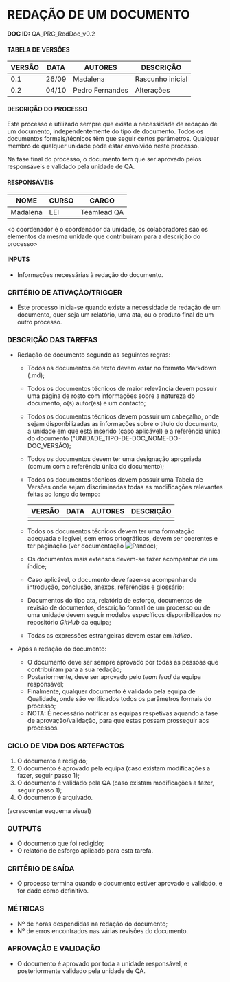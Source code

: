 # REDAÇÃO DE UM DOCUMENTO

**DOC ID:** QA\_PRC\_RedDoc\_v0.2

#### TABELA DE VERSÕES



| VERSÃO | DATA | AUTORES | DESCRIÇÃO |
|--------|------|---------|-----------|
|0.1|26/09|Madalena|Rascunho inicial|
|0.2|04/10|Pedro Fernandes|Alterações|



#### DESCRIÇÃO DO PROCESSO

Este processo é utilizado sempre que existe a necessidade de redação de um documento, independentemente do tipo de documento. Todos os documentos formais/técnicos têm que seguir certos parâmetros. Qualquer membro de qualquer unidade pode estar envolvido neste processo.

Na fase final do processo, o documento tem que ser aprovado pelos responsáveis e validado pela unidade de QA.


#### RESPONSÁVEIS


| NOME | CURSO | CARGO |
|------|-------|-------|
| Madalena |LEI|Teamlead QA
<o coordenador é o coordenador da unidade, os colaboradores são os elementos da mesma unidade que contribuiram para a descrição do processo>


#### INPUTS

* Informações necessárias à redação do documento.



### CRITÉRIO DE ATIVAÇÃO/TRIGGER

* Este processo inicia-se quando existe a necessidade de redação de um documento, quer seja um relatório, uma ata, ou o produto final de um outro processo.



### DESCRIÇÃO DAS TAREFAS

* Redação de documento segundo as seguintes regras:
	* Todos os documentos de texto devem estar no formato Markdown (.md);
	* Todos os documentos técnicos de maior relevância devem possuir uma página de rosto com informações sobre a natureza do documento, o(s) autor(es) e um contacto;
	* Todos os documentos técnicos devem possuir um cabeçalho, onde sejam disponbilizadas as informações sobre o título do documento, a unidade em que está inserido (caso aplicável) e a referência única do documento ("UNIDADE\_TIPO-DE-DOC\_NOME-DO-DOC\_VERSÃO);
	* Todos os documentos devem ter uma designação apropriada (comum com a referência única do documento);
	* Todos os documentos técnicos devem possuir uma Tabela de Versões onde sejam discriminadas todas as modificações relevantes feitas ao longo do tempo:

		| VERSÃO | DATA | AUTORES | DESCRIÇÃO |
		|--------|------|---------|-----------|
		|||||
	* Todos os documentos técnicos devem ter uma formatação adequada e legível, sem erros ortográficos, devem ser coerentes e ter paginação (ver documentação ![Pandoc]());
	* Os documentos mais extensos devem-se fazer acompanhar de um índice;
	* Caso aplicável, o documento deve fazer-se acompanhar de introdução, conclusão, anexos, referências e glossário;
	* Documentos do tipo ata, relatório de esforço, documentos de revisão de documentos, descrição formal de um processo ou de uma unidade devem seguir modelos específicos disponibilizados no repositório *GitHub* da equipa;
	* Todas as expressões estrangeiras devem estar em *itálico*.

	
* Após a redação do documento:
	* O documento deve ser sempre aprovado por todas as pessoas que contribuiram para a sua redação;
	* Posteriormente, deve ser aprovado pelo *team lead* da equipa responsável;
	* Finalmente, qualquer documento é validado pela equipa de Qualidade, onde são verificados todos os parâmetros formais do processo;
	* NOTA: É necessário notificar as equipas respetivas aquando a fase de aprovação/validação, para que estas possam prosseguir aos processos.




### CICLO DE VIDA DOS ARTEFACTOS

1) O documento é redigido;
2) O documento é aprovado pela equipa (caso existam modificações a fazer, seguir passo 1);
3) O documento é validado pela QA (caso existam modificações a fazer, seguir passo 1);
4) O documento é arquivado.

(acrescentar esquema visual)


### OUTPUTS

* O documento que foi redigido;
* O relatório de esforço aplicado para esta tarefa.


### CRITÉRIO DE SAÍDA


* O processo termina quando o documento estiver aprovado e validado, e for dado como definitivo.



### MÉTRICAS

* Nº de horas despendidas na redação do documento;
* Nº de erros encontrados nas várias revisões do documento.



### APROVAÇÃO E VALIDAÇÃO

* O documento é aprovado por toda a unidade responsável, e posteriormente validado pela unidade de QA.





